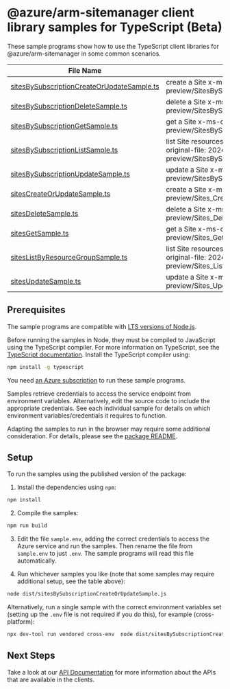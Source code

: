 # @azure/arm-sitemanager client library samples for TypeScript (Beta)

These sample programs show how to use the TypeScript client libraries for @azure/arm-sitemanager in some common scenarios.

| **File Name**                                                                         | **Description**                                                                                             |
| ------------------------------------------------------------------------------------- | ----------------------------------------------------------------------------------------------------------- |
| [sitesBySubscriptionCreateOrUpdateSample.ts][sitesbysubscriptioncreateorupdatesample] | create a Site x-ms-original-file: 2024-02-01-preview/SitesBySubscription_CreateOrUpdate.json                |
| [sitesBySubscriptionDeleteSample.ts][sitesbysubscriptiondeletesample]                 | delete a Site x-ms-original-file: 2024-02-01-preview/SitesBySubscription_Delete.json                        |
| [sitesBySubscriptionGetSample.ts][sitesbysubscriptiongetsample]                       | get a Site x-ms-original-file: 2024-02-01-preview/SitesBySubscription_Get.json                              |
| [sitesBySubscriptionListSample.ts][sitesbysubscriptionlistsample]                     | list Site resources by subscription ID x-ms-original-file: 2024-02-01-preview/SitesBySubscription_List.json |
| [sitesBySubscriptionUpdateSample.ts][sitesbysubscriptionupdatesample]                 | update a Site x-ms-original-file: 2024-02-01-preview/SitesBySubscription_Update.json                        |
| [sitesCreateOrUpdateSample.ts][sitescreateorupdatesample]                             | create a Site x-ms-original-file: 2024-02-01-preview/Sites_CreateOrUpdate.json                              |
| [sitesDeleteSample.ts][sitesdeletesample]                                             | delete a Site x-ms-original-file: 2024-02-01-preview/Sites_Delete.json                                      |
| [sitesGetSample.ts][sitesgetsample]                                                   | get a Site x-ms-original-file: 2024-02-01-preview/Sites_Get.json                                            |
| [sitesListByResourceGroupSample.ts][siteslistbyresourcegroupsample]                   | list Site resources by resource group x-ms-original-file: 2024-02-01-preview/Sites_ListByResourceGroup.json |
| [sitesUpdateSample.ts][sitesupdatesample]                                             | update a Site x-ms-original-file: 2024-02-01-preview/Sites_Update.json                                      |

## Prerequisites

The sample programs are compatible with [LTS versions of Node.js](https://github.com/nodejs/release#release-schedule).

Before running the samples in Node, they must be compiled to JavaScript using the TypeScript compiler. For more information on TypeScript, see the [TypeScript documentation][typescript]. Install the TypeScript compiler using:

```bash
npm install -g typescript
```

You need [an Azure subscription][freesub] to run these sample programs.

Samples retrieve credentials to access the service endpoint from environment variables. Alternatively, edit the source code to include the appropriate credentials. See each individual sample for details on which environment variables/credentials it requires to function.

Adapting the samples to run in the browser may require some additional consideration. For details, please see the [package README][package].

## Setup

To run the samples using the published version of the package:

1. Install the dependencies using `npm`:

```bash
npm install
```

2. Compile the samples:

```bash
npm run build
```

3. Edit the file `sample.env`, adding the correct credentials to access the Azure service and run the samples. Then rename the file from `sample.env` to just `.env`. The sample programs will read this file automatically.

4. Run whichever samples you like (note that some samples may require additional setup, see the table above):

```bash
node dist/sitesBySubscriptionCreateOrUpdateSample.js
```

Alternatively, run a single sample with the correct environment variables set (setting up the `.env` file is not required if you do this), for example (cross-platform):

```bash
npx dev-tool run vendored cross-env  node dist/sitesBySubscriptionCreateOrUpdateSample.js
```

## Next Steps

Take a look at our [API Documentation][apiref] for more information about the APIs that are available in the clients.

[sitesbysubscriptioncreateorupdatesample]: https://github.com/Azure/azure-sdk-for-js/blob/main/sdk/sitemanager/arm-sitemanager/samples/v1-beta/typescript/src/sitesBySubscriptionCreateOrUpdateSample.ts
[sitesbysubscriptiondeletesample]: https://github.com/Azure/azure-sdk-for-js/blob/main/sdk/sitemanager/arm-sitemanager/samples/v1-beta/typescript/src/sitesBySubscriptionDeleteSample.ts
[sitesbysubscriptiongetsample]: https://github.com/Azure/azure-sdk-for-js/blob/main/sdk/sitemanager/arm-sitemanager/samples/v1-beta/typescript/src/sitesBySubscriptionGetSample.ts
[sitesbysubscriptionlistsample]: https://github.com/Azure/azure-sdk-for-js/blob/main/sdk/sitemanager/arm-sitemanager/samples/v1-beta/typescript/src/sitesBySubscriptionListSample.ts
[sitesbysubscriptionupdatesample]: https://github.com/Azure/azure-sdk-for-js/blob/main/sdk/sitemanager/arm-sitemanager/samples/v1-beta/typescript/src/sitesBySubscriptionUpdateSample.ts
[sitescreateorupdatesample]: https://github.com/Azure/azure-sdk-for-js/blob/main/sdk/sitemanager/arm-sitemanager/samples/v1-beta/typescript/src/sitesCreateOrUpdateSample.ts
[sitesdeletesample]: https://github.com/Azure/azure-sdk-for-js/blob/main/sdk/sitemanager/arm-sitemanager/samples/v1-beta/typescript/src/sitesDeleteSample.ts
[sitesgetsample]: https://github.com/Azure/azure-sdk-for-js/blob/main/sdk/sitemanager/arm-sitemanager/samples/v1-beta/typescript/src/sitesGetSample.ts
[siteslistbyresourcegroupsample]: https://github.com/Azure/azure-sdk-for-js/blob/main/sdk/sitemanager/arm-sitemanager/samples/v1-beta/typescript/src/sitesListByResourceGroupSample.ts
[sitesupdatesample]: https://github.com/Azure/azure-sdk-for-js/blob/main/sdk/sitemanager/arm-sitemanager/samples/v1-beta/typescript/src/sitesUpdateSample.ts
[apiref]: https://learn.microsoft.com/javascript/api/@azure/arm-sitemanager?view=azure-node-preview
[freesub]: https://azure.microsoft.com/free/
[package]: https://github.com/Azure/azure-sdk-for-js/tree/main/sdk/sitemanager/arm-sitemanager/README.md
[typescript]: https://www.typescriptlang.org/docs/home.html
